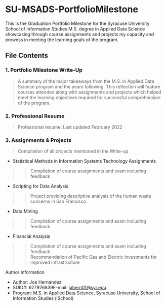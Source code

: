 # SU-MSADS-PortfolioMilestone
This is the Graduation Portfolio Milestone for the Syracuse University School of Information Studies M.S. degree in Applied Data Science showcasing through course assignments and projects my capacity and prowess in meeting the learning goals of the program.
## File Contents
### 1. Portfolio Milestone Write-Up
>A summary of the major takeaways from the M.S. in Applied Data Science program and the years following. This reflection will feature courses attended along with assignments and projects which helped meet the learning objectives required for successful comprehension of the program.
### 2. Professional Resume
>Professional resume: Last updated February 2022
### 3. Assignments & Projects
>Compilation of all projects mentioned in the Write-up
- Statistical Methods in Information Systems Technology Assignments
>>Compilation of course assignments and exam including feedback
- Scripting for Data Analysis
>>Project providing descriptive analysis of the human waste concerns in San Francisco
- Data Mining
>>Compilation of course assignments and exam including feedback
- Financial Analysis
>>Compilation of course assignments and exam including feedback <br />
>>Recommendation of Pacific Gas and Electric investments for improved infrastructure

Author Information
- Author: Joe Hernandez
- SUID#: 627926839E-mail: jahern01@syr.edu
- Program: M.S. in Applied Data Science, Syracuse University, School of Information Studies (iSchool)
